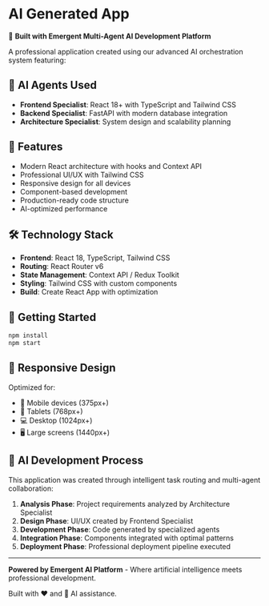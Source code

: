 # AI Generated App

🤖 **Built with Emergent Multi-Agent AI Development Platform**

A professional application created using our advanced AI orchestration system featuring:

## 🎯 AI Agents Used
- **Frontend Specialist**: React 18+ with TypeScript and Tailwind CSS
- **Backend Specialist**: FastAPI with modern database integration  
- **Architecture Specialist**: System design and scalability planning

## 🚀 Features
- Modern React architecture with hooks and Context API
- Professional UI/UX with Tailwind CSS
- Responsive design for all devices
- Component-based development
- Production-ready code structure
- AI-optimized performance

## 🛠️ Technology Stack
- **Frontend**: React 18, TypeScript, Tailwind CSS
- **Routing**: React Router v6
- **State Management**: Context API / Redux Toolkit
- **Styling**: Tailwind CSS with custom components
- **Build**: Create React App with optimization

## 🎨 Getting Started

```bash
npm install
npm start
```

## 📱 Responsive Design
Optimized for:
- 📱 Mobile devices (375px+)
- 📲 Tablets (768px+)  
- 💻 Desktop (1024px+)
- 🖥️ Large screens (1440px+)

## 🧠 AI Development Process
This application was created through intelligent task routing and multi-agent collaboration:

1. **Analysis Phase**: Project requirements analyzed by Architecture Specialist
2. **Design Phase**: UI/UX created by Frontend Specialist  
3. **Development Phase**: Code generated by specialized agents
4. **Integration Phase**: Components integrated with optimal patterns
5. **Deployment Phase**: Professional deployment pipeline executed

---

**Powered by Emergent AI Platform** - Where artificial intelligence meets professional development.

Built with ❤️ and 🤖 AI assistance.
